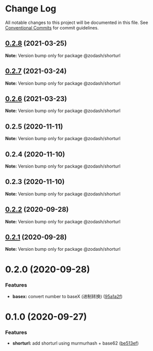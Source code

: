 # Change Log

All notable changes to this project will be documented in this file.
See [Conventional Commits](https://conventionalcommits.org) for commit guidelines.

## [0.2.8](https://github.com/zcorky/zodash/compare/@zodash/shorturl@0.2.7...@zodash/shorturl@0.2.8) (2021-03-25)

**Note:** Version bump only for package @zodash/shorturl





## [0.2.7](https://github.com/zcorky/zodash/compare/@zodash/shorturl@0.2.6...@zodash/shorturl@0.2.7) (2021-03-24)

**Note:** Version bump only for package @zodash/shorturl





## [0.2.6](https://github.com/zcorky/zodash/compare/@zodash/shorturl@0.2.5...@zodash/shorturl@0.2.6) (2021-03-23)

**Note:** Version bump only for package @zodash/shorturl





## 0.2.5 (2020-11-11)

**Note:** Version bump only for package @zodash/shorturl





## 0.2.4 (2020-11-10)

**Note:** Version bump only for package @zodash/shorturl





## 0.2.3 (2020-11-10)

**Note:** Version bump only for package @zodash/shorturl





## [0.2.2](https://github.com/zcorky/zodash/compare/@zodash/shorturl@0.2.1...@zodash/shorturl@0.2.2) (2020-09-28)

**Note:** Version bump only for package @zodash/shorturl





## [0.2.1](https://github.com/zcorky/zodash/compare/@zodash/shorturl@0.2.0...@zodash/shorturl@0.2.1) (2020-09-28)

**Note:** Version bump only for package @zodash/shorturl





# 0.2.0 (2020-09-28)


### Features

* **basex:** convert number to baseX (进制转换) ([95a1a2f](https://github.com/zcorky/zodash/commit/95a1a2f361d73de5caa3b8e297c1643e97e40983))





# 0.1.0 (2020-09-27)


### Features

* **shorturl:** add shorturl using murmurhash + base62 ([be513ef](https://github.com/zcorky/zodash/commit/be513ef80de2e8ca41f1557691ffe7bd86094cc7))
